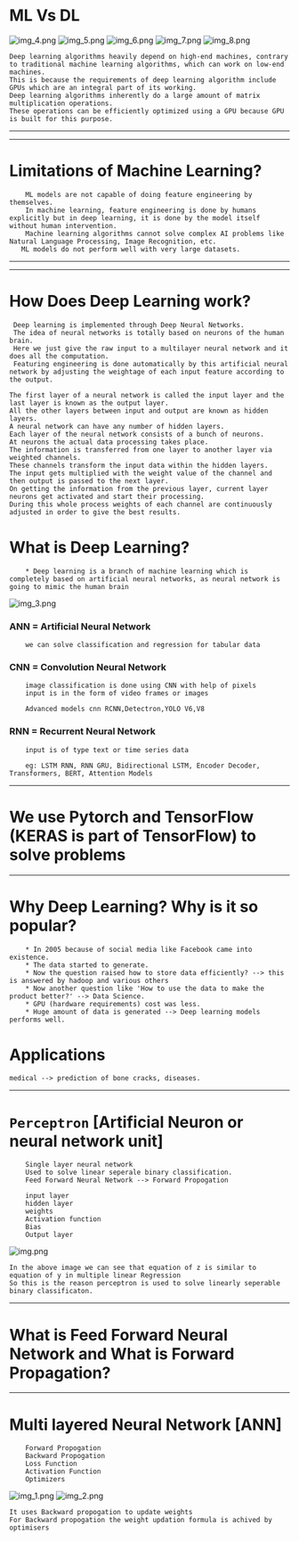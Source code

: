 # ML Vs DL
![img_4.png](img_4.png)
![img_5.png](img_5.png)
![img_6.png](img_6.png)
![img_7.png](img_7.png)
![img_8.png](img_8.png)
```
Deep learning algorithms heavily depend on high-end machines, contrary to traditional machine learning algorithms, which can work on low-end machines. 
This is because the requirements of deep learning algorithm include GPUs which are an integral part of its working. 
Deep learning algorithms inherently do a large amount of matrix multiplication operations. 
These operations can be efficiently optimized using a GPU because GPU is built for this purpose.
```
---
---
# Limitations of Machine Learning?
```
    ML models are not capable of doing feature engineering by themselves. 
    In machine learning, feature engineering is done by humans explicitly but in deep learning, it is done by the model itself without human intervention.
    Machine learning algorithms cannot solve complex AI problems like Natural Language Processing, Image Recognition, etc.
   ML models do not perform well with very large datasets.  
```
---
---
# How Does Deep Learning work?
```
 Deep learning is implemented through Deep Neural Networks. 
 The idea of neural networks is totally based on neurons of the human brain. 
 Here we just give the raw input to a multilayer neural network and it does all the computation. 
 Featuring engineering is done automatically by this artificial neural network by adjusting the weightage of each input feature according to the output. 
```

```
The first layer of a neural network is called the input layer and the last layer is known as the output layer. 
All the other layers between input and output are known as hidden layers. 
A neural network can have any number of hidden layers. 
Each layer of the neural network consists of a bunch of neurons. 
At neurons the actual data processing takes place. 
The information is transferred from one layer to another layer via weighted channels.
These channels transform the input data within the hidden layers. 
The input gets multiplied with the weight value of the channel and then output is passed to the next layer. 
On getting the information from the previous layer, current layer neurons get activated and start their processing. 
During this whole process weights of each channel are continuously adjusted in order to give the best results. 
```

# What is Deep Learning?
```
    * Deep learning is a branch of machine learning which is completely based on artificial neural networks, as neural network is going to mimic the human brain
```
![img_3.png](img_3.png)


### ANN = Artificial Neural Network
```
    we can solve classification and regression for tabular data
```

### CNN = Convolution Neural Network
```
    image classification is done using CNN with help of pixels
    input is in the form of video frames or images
    
    Advanced models cnn RCNN,Detectron,YOLO V6,V8
```

### RNN = Recurrent Neural Network
```
    input is of type text or time series data
    
    eg: LSTM RNN, RNN GRU, Bidirectional LSTM, Encoder Decoder, Transformers, BERT, Attention Models
```
---
# We use Pytorch and TensorFlow (KERAS is part of TensorFlow) to solve problems

---

# Why Deep Learning? Why is it so popular?
```
    * In 2005 because of social media like Facebook came into existence.
    * The data started to generate. 
    * Now the question raised how to store data efficiently? --> this is answered by hadoop and various others
    * Now another question like 'How to use the data to make the product better?' --> Data Science.
    * GPU (hardware requirements) cost was less.
    * Huge amount of data is generated --> Deep learning models performs well.
```    
# Applications
```
medical --> prediction of bone cracks, diseases.
```
---

# `Perceptron` [Artificial Neuron or neural network unit] 
```
    Single layer neural network
    Used to solve linear seperale binary classification.
    Feed Forward Neural Network --> Forward Propogation
```
```
    input layer
    hidden layer
    weights
    Activation function
    Bias
    Output layer
```
![img.png](img.png)

```
In the above image we can see that equation of z is similar to equation of y in multiple linear Regression
So this is the reason perceptron is used to solve linearly seperable binary classificaton.

```
---
# What is Feed Forward Neural Network and What is Forward Propagation?

---

# Multi layered Neural Network [ANN]
```
    Forward Propogation
    Backward Propogation
    Loss Function
    Activation Function
    Optimizers
```
![img_1.png](img_1.png)
![img_2.png](img_2.png)
```
It uses Backward propogation to update weights
For Backward propogation the weight updation formula is achived by optimisers

```
    

